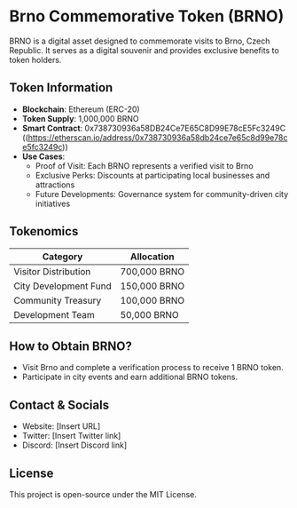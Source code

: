# Brno Commemorative Token (BRNO)  
BRNO is a digital asset designed to commemorate visits to Brno, Czech Republic. It serves as a digital souvenir and provides exclusive benefits to token holders.

## Token Information
- **Blockchain**: Ethereum (ERC-20)
- **Token Supply**: 1,000,000 BRNO
- **Smart Contract**: 0x738730936a58DB24Ce7E65C8D99E78cE5Fc3249C ((https://etherscan.io/address/0x738730936a58db24ce7e65c8d99e78ce5fc3249c))
- **Use Cases**:
  - Proof of Visit: Each BRNO represents a verified visit to Brno
  - Exclusive Perks: Discounts at participating local businesses and attractions
  - Future Developments: Governance system for community-driven city initiatives

## Tokenomics
| **Category**            | **Allocation** |
|-------------------------|--------------|
| Visitor Distribution    | 700,000 BRNO |
| City Development Fund   | 150,000 BRNO |
| Community Treasury      | 100,000 BRNO |
| Development Team        | 50,000 BRNO  |

## How to Obtain BRNO?
- Visit Brno and complete a verification process to receive 1 BRNO token.
- Participate in city events and earn additional BRNO tokens.

## Contact & Socials
- Website: [Insert URL]
- Twitter: [Insert Twitter link]
- Discord: [Insert Discord link]

## License
This project is open-source under the MIT License.
